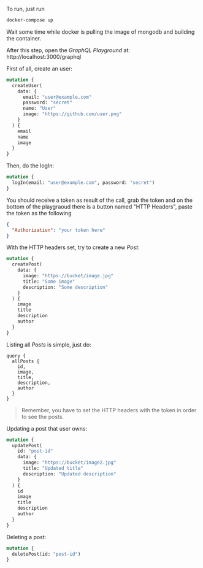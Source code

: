 To run, just run

```bash
docker-compose up
```

Wait some time while docker is pulling the image of mongodb and building the container.

After this step, open the _GraphQL Playground_ at: http://localhost:3000/graphql

First of all, create an user:

```graphql
mutation {
  createUser(
    data: {
      email: "user@example.com"
      password: "secret"
      name: "User"
      image: "https://github.com/user.png"
    }
  ) {
    email
    name
    image
  }
}
```

Then, do the logIn:

```graphql
mutation {
  logIn(email: "user@example.com", password: "secret")
}
```

You should receive a token as result of the call, grab the token and on the bottom of the playgraoud there is a button named "HTTP Headers", paste the token as the following

```json
{
  "Authorization": "your token here"
}
```

With the HTTP headers set, try to create a new _Post_:

```graphql
mutation {
  createPost(
    data: {
      image: "https://bucket/image.jpg"
      title: "Some image"
      description: "Some description"
    }
  ) {
    image
    title
    description
    author
  }
}
```

Listing all _Posts_ is simple, just do:

```grapqhl
query {
  allPosts {
    id,
    image,
    title,
    description,
    author
  }
}
```

> Remember, you have to set the HTTP headers with the token in order to see the posts.

Updating a post that user owns:

```graphql
mutation {
  updatePost(
    id: "post-id"
    data: {
      image: "https://bucket/image2.jpg"
      title: "Updated title"
      description: "Updated description"
    }
  ) {
    id
    image
    title
    description
    author
  }
}
```

Deleting a post:

``` graphql
mutation {
  deletePost(id: "post-id")
}
```